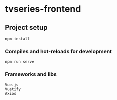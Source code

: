 # tvseries-frontend

## Project setup
```
npm install
```

### Compiles and hot-reloads for development
```
npm run serve
```

### Frameworks and libs
```
Vue.js
Vuetify
Axios
```
